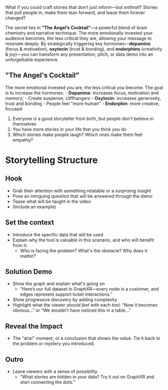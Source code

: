 What if you could craft stories that don’t just inform—but _enthrall_? Stories that pull people in, make them lean forward, and leave them forever changed?

The secret lies in **"The Angel’s Cocktail"**—a powerful blend of brain chemistry and narrative technique. The more emotionally invested your audience becomes, the less critical they are, allowing your message to resonate deeply. By strategically triggering key hormones—**dopamine** (focus & motivation), **oxytocin** (trust & bonding), and **endorphins** (creativity & joy)—you can transform any presentation, pitch, or data demo into an unforgettable experience.
## "The Angel's Cocktail"
The more emotional invested you are, the less critical you become. The goal is to increase the hormones:
	- **Dopamine**: increases focus, motivation and memory;
		- Create suspense, cliffhangers 
	- **Oxytocin**: increases generosity, trust and bonding 
		- People feel "more human"
	- **Endorphin**: more creative, focused 

1) Everyone is a good storyteller from birth, but people don't believe in themselves
2) You have more stories in your life that you think you do
3) Which stories make people laugh? Which ones make them feel empathy? 

# Storytelling Structure
## Hook
- Grab their attention with something relatable or a surprising insight
- Pose an intriguing question that will be answered through the demo
- Tease what will be taught in the video
- (Include an example)
## Set the context
- Introduce the specific data that will be used
- Explain why the tool is valuable in this scenario, and who will benefit from it:
	- Who is facing the problem? What's the obstacle? Why does it matter?
## Solution Demo
- Show the graph and explain what's going on
	- “Here’s our full dataset in GraphXR—every node is a customer, and edges represent support ticket interactions.”
- Show progressive discovery by adding complexity
- Highlight what the viewer _should feel_ with each tool: “Now it becomes obvious…” or “We wouldn’t have noticed this in a table…”
## Reveal the Impact
- The “aha!” moment, or a conclusion that shows the value. Tie it back to the problem or mystery you introduced.
## Outro
- Leave viewers with a sense of possibility.
	- “What stories are hidden in your data? Try it out on GraphXR and start connecting the dots.”
